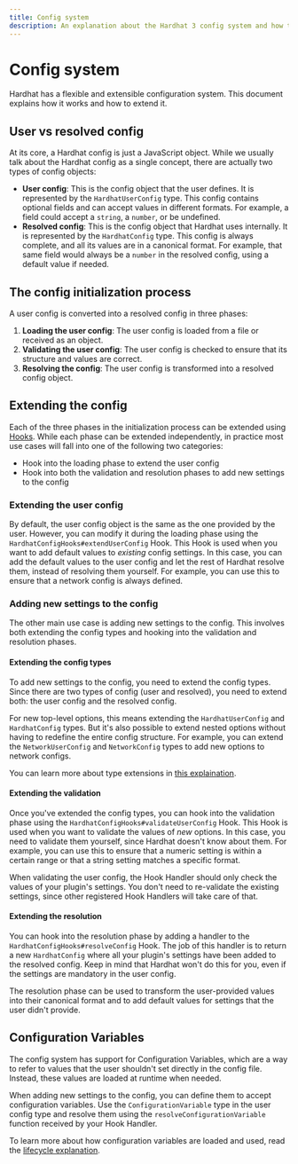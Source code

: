 ```yaml
---
title: Config system
description: An explanation about the Hardhat 3 config system and how to extend it
---
```


# Config system

Hardhat has a flexible and extensible configuration system. This document explains how it works and how to extend it.

## User vs resolved config

At its core, a Hardhat config is just a JavaScript object. While we usually talk about the Hardhat config as a single concept, there are actually two types of config objects:

- **User config**: This is the config object that the user defines. It is represented by the `HardhatUserConfig` type. This config contains optional fields and can accept values in different formats. For example, a field could accept a `string`, a `number`, or be undefined.
- **Resolved config**: This is the config object that Hardhat uses internally. It is represented by the `HardhatConfig` type. This config is always complete, and all its values are in a canonical format. For example, that same field would always be a `number` in the resolved config, using a default value if needed.

## The config initialization process

A user config is converted into a resolved config in three phases:

1. **Loading the user config**: The user config is loaded from a file or received as an object.
2. **Validating the user config**: The user config is checked to ensure that its structure and values are correct.
3. **Resolving the config**: The user config is transformed into a resolved config object.

## Extending the config

Each of the three phases in the initialization process can be extended using [Hooks](./hooks.md). While each phase can be extended independently, in practice most use cases will fall into one of the following two categories:

- Hook into the loading phase to extend the user config
- Hook into both the validation and resolution phases to add new settings to the config

### Extending the user config

By default, the user config object is the same as the one provided by the user. However, you can modify it during the loading phase using the `HardhatConfigHooks#extendUserConfig` Hook. This Hook is used when you want to add default values to _existing_ config settings. In this case, you can add the default values to the user config and let the rest of Hardhat resolve them, instead of resolving them yourself. For example, you can use this to ensure that a network config is always defined.

### Adding new settings to the config

The other main use case is adding new settings to the config. This involves both extending the config types and hooking into the validation and resolution phases.

#### Extending the config types

To add new settings to the config, you need to extend the config types. Since there are two types of config (user and resolved), you need to extend both: the user config and the resolved config.

For new top-level options, this means extending the `HardhatUserConfig` and `HardhatConfig` types. But it's also possible to extend nested options without having to redefine the entire config structure. For example, you can extend the `NetworkUserConfig` and `NetworkConfig` types to add new options to network configs.

You can learn more about type extensions in [this explaination](./type-extensions.md).

#### Extending the validation

Once you've extended the config types, you can hook into the validation phase using the `HardhatConfigHooks#validateUserConfig` Hook. This Hook is used when you want to validate the values of _new_ options. In this case, you need to validate them yourself, since Hardhat doesn't know about them. For example, you can use this to ensure that a numeric setting is within a certain range or that a string setting matches a specific format.

When validating the user config, the Hook Handler should only check the values of your plugin's settings. You don't need to re-validate the existing settings, since other registered Hook Handlers will take care of that.

#### Extending the resolution

You can hook into the resolution phase by adding a handler to the `HardhatConfigHooks#resolveConfig` Hook. The job of this handler is to return a new `HardhatConfig` where all your plugin's settings have been added to the resolved config. Keep in mind that Hardhat won't do this for you, even if the settings are mandatory in the user config.

The resolution phase can be used to transform the user-provided values into their canonical format and to add default values for settings that the user didn't provide.

## Configuration Variables

The config system has support for Configuration Variables, which are a way to refer to values that the user shouldn't set directly in the config file. Instead, these values are loaded at runtime when needed.

When adding new settings to the config, you can define them to accept configuration variables. Use the `ConfigurationVariable` type in the user config type and resolve them using the `resolveConfigurationVariable` function received by your Hook Handler.

To learn more about how configuration variables are loaded and used, read the [lifecycle explanation](./lifecycle.md#configuration-variables-lifecycle).
